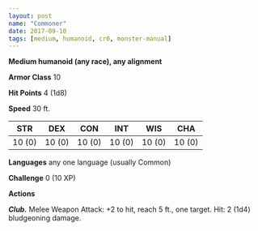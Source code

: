```yaml
---
layout: post
name: "Commoner"
date: 2017-09-10
tags: [medium, humanoid, cr0, monster-manual]
---
```


**Medium humanoid (any race), any alignment**

**Armor Class** 10

**Hit Points** 4 (1d8)

**Speed** 30 ft.

|   STR   |   DEX   |   CON   |   INT   |   WIS   |   CHA   |
|:-----:|:-----:|:-----:|:-----:|:-----:|:-----:|
| 10 (0) | 10 (0) | 10 (0) | 10 (0) | 10 (0) | 10 (0) |

**Languages** any one language (usually Common)

**Challenge** 0 (10 XP)

**Actions**

***Club.*** Melee Weapon Attack: +2 to hit, reach 5 ft., one target. Hit: 2 (1d4) bludgeoning damage.

